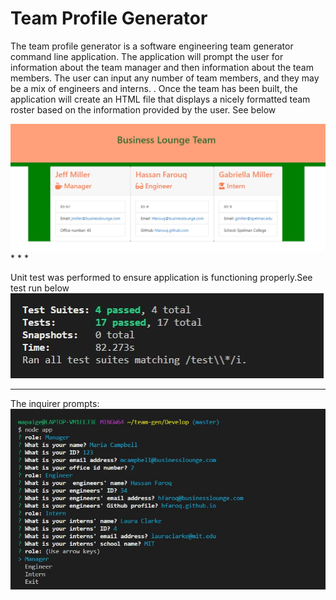 # Team Profile Generator 

The team profile generator is a software engineering team generator command line application. The application will prompt the user for information about the team manager and then information about the team members. The user can input any number of team members, and they may be a mix of engineers and interns. . Once the team has been built, the application will create an HTML file that displays a nicely formatted team roster based on the information provided by the user. See below 

<img src="Assets\BusinessLounge.jpg">
<br>
* * *

Unit test was performed to ensure application is functioning properly.See test run below 
<img src="Assets\Test-passed.JPG">
* * *

The inquirer prompts: 
<br>
<img src="Assets\teamGen.jpg">
